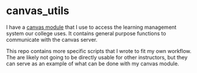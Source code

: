 # canvas_utils

I have a [canvas module](https://github.com/lahvak/canvas_scripts) that I use
to access the learning management system our college uses. It contains general
purpose functions to communicate with the canvas server.

This repo contains more specific scripts that I wrote to fit my own workflow.
The are likely not going to be directly usable for other instructors, but they
can serve as an example of what can be done with my canvas module.
